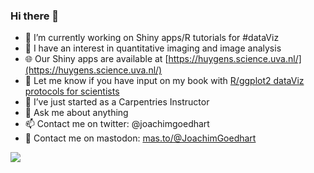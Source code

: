 ### Hi there 👋

- 🔭 I’m currently working on Shiny apps/R tutorials for #dataViz
- 🔬 I have an interest in quantitative imaging and image analysis
- 🌐 Our Shiny apps are available at [https://huygens.science.uva.nl/](https://huygens.science.uva.nl/)
- 📓 Let me know if you have input on my book with [R/ggplot2 dataViz protocols for scientists](https://joachimgoedhart.github.io/DataViz-protocols/)
- 🌱 I’ve just started as a Carpentries Instructor
- 💬 Ask me about anything
- 📫 Contact me on twitter: @joachimgoedhart
- 🔔 Contact me on mastodon: [mas.to/@JoachimGoedhart](https://mas.to/@JoachimGoedhart)

![](https://hit.yhype.me/github/profile?user_id=39348589)
